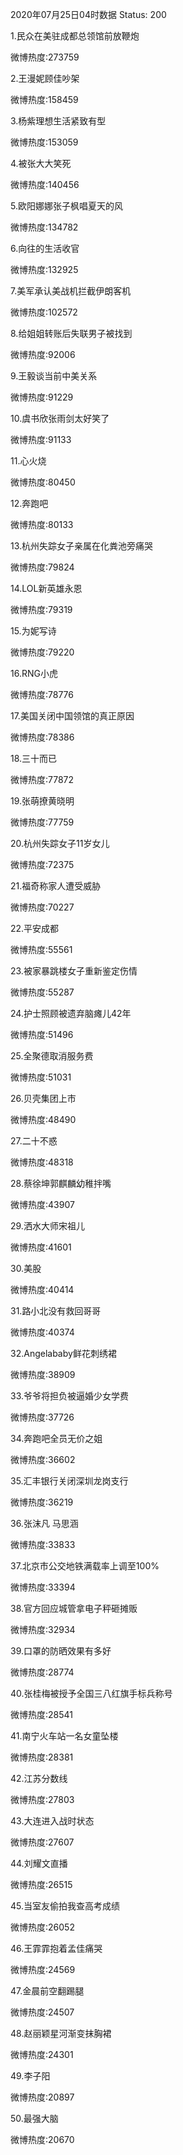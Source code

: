 2020年07月25日04时数据
Status: 200

1.民众在美驻成都总领馆前放鞭炮

微博热度:273759

2.王漫妮顾佳吵架

微博热度:158459

3.杨紫理想生活紧致有型

微博热度:153059

4.被张大大笑死

微博热度:140456

5.欧阳娜娜张子枫唱夏天的风

微博热度:134782

6.向往的生活收官

微博热度:132925

7.美军承认美战机拦截伊朗客机

微博热度:102572

8.给姐姐转账后失联男子被找到

微博热度:92006

9.王毅谈当前中美关系

微博热度:91229

10.虞书欣张雨剑太好笑了

微博热度:91133

11.心火烧

微博热度:80450

12.奔跑吧

微博热度:80133

13.杭州失踪女子亲属在化粪池旁痛哭

微博热度:79824

14.LOL新英雄永恩

微博热度:79319

15.为妮写诗

微博热度:79220

16.RNG小虎

微博热度:78776

17.美国关闭中国领馆的真正原因

微博热度:78386

18.三十而已

微博热度:77872

19.张萌撩黄晓明

微博热度:77759

20.杭州失踪女子11岁女儿

微博热度:72375

21.福奇称家人遭受威胁

微博热度:70227

22.平安成都

微博热度:55561

23.被家暴跳楼女子重新鉴定伤情

微博热度:55287

24.护士照顾被遗弃脑瘫儿42年

微博热度:51496

25.全聚德取消服务费

微博热度:51031

26.贝壳集团上市

微博热度:48490

27.二十不惑

微博热度:48318

28.蔡徐坤郭麒麟幼稚拌嘴

微博热度:43907

29.洒水大师宋祖儿

微博热度:41601

30.美股

微博热度:40414

31.路小北没有救回哥哥

微博热度:40374

32.Angelababy鲜花刺绣裙

微博热度:38909

33.爷爷将担负被逼婚少女学费

微博热度:37726

34.奔跑吧全员无价之姐

微博热度:36602

35.汇丰银行关闭深圳龙岗支行

微博热度:36219

36.张沫凡 马思涵

微博热度:33833

37.北京市公交地铁满载率上调至100%

微博热度:33394

38.官方回应城管拿电子秤砸摊贩

微博热度:32934

39.口罩的防晒效果有多好

微博热度:28774

40.张桂梅被授予全国三八红旗手标兵称号

微博热度:28541

41.南宁火车站一名女童坠楼

微博热度:28381

42.江苏分数线

微博热度:27803

43.大连进入战时状态

微博热度:27607

44.刘耀文直播

微博热度:26515

45.当室友偷拍我查高考成绩

微博热度:26052

46.王霏霏抱着孟佳痛哭

微博热度:24569

47.金晨前空翻踢腿

微博热度:24507

48.赵丽颖星河渐变抹胸裙

微博热度:24301

49.李子阳

微博热度:20897

50.最强大脑

微博热度:20670

